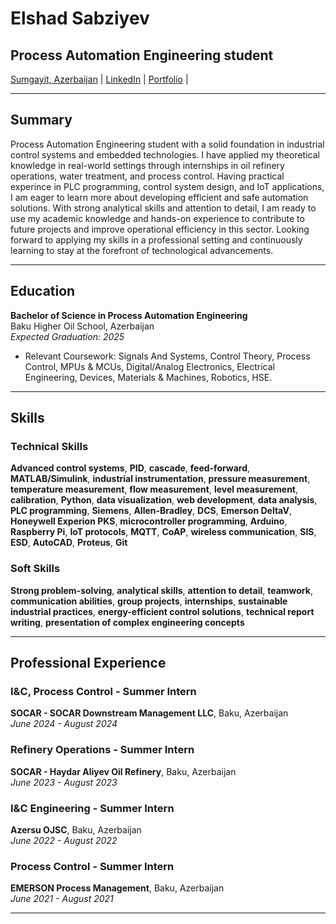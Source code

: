 # Elshad Sabziyev

## Process Automation Engineering student

[Sumgayit, Azerbaijan](https://maps.app.goo.gl/noYZtbiCkaGEa4mFA) | [LinkedIn](https://www.linkedin.com/in/elshadsabziyev/) | [Portfolio](https://elshadsabziyev.me) |

---

## Summary

Process Automation Engineering student with a solid foundation in industrial control systems and embedded technologies. I have applied my theoretical knowledge in real-world settings through internships in oil refinery operations, water treatment, and process control. Having practical experince in PLC programming, control system design, and IoT applications, I am eager to learn more about developing efficient and safe automation solutions. With strong analytical skills and attention to detail, I am ready to use my academic knowledge and hands-on experience to contribute to future projects and improve operational efficiency in this sector. Looking forward to applying my skills in a professional setting and continuously learning to stay at the forefront of technological advancements.

---

## Education

**Bachelor of Science in Process Automation Engineering**  
Baku Higher Oil School, Azerbaijan  
*Expected Graduation: 2025*  

- Relevant Coursework: Signals And Systems, Control Theory, Process Control, MPUs & MCUs, Digital/Analog Electronics, Electrical Engineering, Devices, Materials & Machines, Robotics, HSE. 

---

## Skills

### Technical Skills
**Advanced control systems**, **PID**, **cascade**, **feed-forward**, **MATLAB/Simulink**, **industrial instrumentation**, **pressure measurement**, **temperature measurement**, **flow measurement**, **level measurement**, **calibration**, **Python**, **data visualization**, **web development**, **data analysis**, **PLC programming**, **Siemens**, **Allen-Bradley**, **DCS**, **Emerson DeltaV**, **Honeywell Experion PKS**, **microcontroller programming**, **Arduino**, **Raspberry Pi**, **IoT protocols**, **MQTT**, **CoAP**, **wireless communication**, **SIS**, **ESD**, **AutoCAD**, **Proteus**, **Git**

### Soft Skills
**Strong problem-solving**, **analytical skills**, **attention to detail**, **teamwork**, **communication abilities**, **group projects**, **internships**, **sustainable industrial practices**, **energy-efficient control solutions**, **technical report writing**, **presentation of complex engineering concepts**

---

## Professional Experience

### I&C, Process Control - Summer Intern
**SOCAR - SOCAR Downstream Management LLC**, Baku, Azerbaijan  
*June 2024 - August 2024*

### Refinery Operations - Summer Intern
**SOCAR - Haydar Aliyev Oil Refinery**, Baku, Azerbaijan  
*June 2023 - August 2023*

### I&C Engineering - Summer Intern
**Azersu OJSC**, Baku, Azerbaijan  
*June 2022 - August 2022*

### Process Control - Summer Intern
**EMERSON Process Management**, Baku, Azerbaijan  
*June 2021 - August 2021*

---
